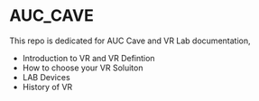 # AUC_CAVE

This repo is dedicated for AUC Cave and VR Lab documentation,
- Introduction to VR and VR Defintion
- How to choose your VR Soluiton
- LAB Devices
- History of VR 
